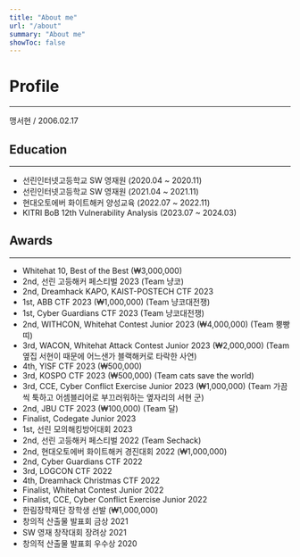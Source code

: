 ```yaml
---
title: "About me"
url: "/about"
summary: "About me"
showToc: false
---
```


# Profile
---
맹서현 / 2006.02.17

## Education
---
- 선린인터넷고등학교 SW 영재원 (2020.04 ~ 2020.11)
- 선린인터넷고등학교 SW 영재원 (2021.04 ~ 2021.11)
- 현대오토에버 화이트해커 양성교육 (2022.07 ~ 2022.11)
- KITRI BoB 12th Vulnerability Analysis (2023.07 ~ 2024.03)


## Awards
---
- Whitehat 10, Best of the Best (₩3,000,000)
- 2nd, 선린 고등해커 페스티벌 2023 (Team 냥코)
- 2nd, Dreamhack KAPO, KAIST-POSTECH CTF 2023
- 1st, ABB CTF 2023 (₩1,000,000) (Team 냥코대전쟁)
- 1st, Cyber Guardians CTF 2023 (Team 냥코대전쟁)
- 2nd, WITHCON, Whitehat Contest Junior 2023 (₩4,000,000) (Team 뿡빵띠)
- 3rd, WACON, Whitehat Attack Contest Junior 2023 (₩2,000,000) (Team 옆집 서현이 때문에 어느샌가 블랙해커로 타락한 사연)
- 4th, YISF CTF 2023 (₩500,000)
- 3rd, KOSPO CTF 2023 (₩500,000) (Team cats save the world)
- 3rd, CCE, Cyber Conflict Exercise Junior 2023 (₩1,000,000) (Team 가끔씩 툭하고 어셈블리어로 부끄러워하는 옆자리의 서현 군)
- 2nd, JBU CTF 2023 (₩100,000) (Team 달)
- Finalist, Codegate Junior 2023
- 1st, 선린 모의해킹방어대회 2023
- 2nd, 선린 고등해커 페스티벌 2022 (Team Sechack)
- 2nd, 현대오토에버 화이트해커 경진대회 2022 (₩1,000,000)
- 2nd, Cyber Guardians CTF 2022
- 3rd, LOGCON CTF 2022
- 4th, Dreamhack Christmas CTF 2022
- Finalist, Whitehat Contest Junior 2022 
- Finalist, CCE, Cyber Conflict Exercise Junior 2022
- 한림장학재단 장학생 선발 (₩1,000,000)
- 창의적 산출물 발표회 금상 2021
- SW 영재 창작대회 장려상 2021
- 창의적 산출물 발표회 우수상 2020
